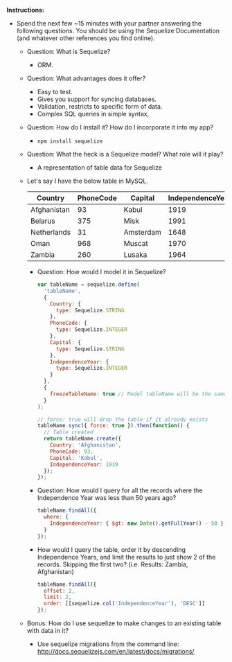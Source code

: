 **Instructions:**

- Spend the next few ~15 minutes with your partner answering the following questions. You should be using the Sequelize Documentation (and whatever other references you find online).

  - Question: What is Sequelize?

    - ORM.

  - Question: What advantages does it offer?

    - Easy to test.
    - Gives you support for syncing databases.
    - Validation, restricts to specific form of data.
    - Complex SQL queries in simple syntax,

  - Question: How do I install it? How do I incorporate it into my app?

    - `npm install sequelize`

  - Question: What the heck is a Sequelize model? What role will it play?

    - A representation of table data for Sequelize

  - Let's say I have the below table in MySQL.

    | Country     | PhoneCode | Capital   | IndependenceYear |
    | ----------- | --------- | --------- | ---------------- |
    | Afghanistan | 93        | Kabul     | 1919             |
    | Belarus     | 375       | Misk      | 1991             |
    | Netherlands | 31        | Amsterdam | 1648             |
    | Oman        | 968       | Muscat    | 1970             |
    | Zambia      | 260       | Lusaka    | 1964             |

    - Question: How would I model it in Sequelize?

      ```javascript
      var tableName = sequelize.define(
        'tableName',
        {
          Country: {
            type: Sequelize.STRING
          },
          PhoneCode: {
            type: Sequelize.INTEGER
          },
          Capital: {
            type: Sequelize.STRING
          },
          IndependenceYear: {
            type: Sequelize.INTEGER
          }
        },
        {
          freezeTableName: true // Model tableName will be the same as the model name instead of being pluralized
        }
      );

      // force: true will drop the table if it already exists
      tableName.sync({ force: true }).then(function() {
        // Table created
        return tableName.create({
          Country: 'Afghanistan',
          PhoneCode: 93,
          Capital: 'Kabul',
          IndependenceYear: 1919
        });
      });
      ```

    - Question: How would I query for all the records where the Independence Year was less than 50 years ago?

      ```javascript
      tableName.findAll({
        where: {
          IndependenceYear: { $gt: new Date().getFullYear() - 50 }
        }
      });
      ```

    - How would I query the table, order it by descending Independence Years, and limit the results to just show 2 of the records. Skipping the first two? (i.e. Results: Zambia, Afghanistan)

      ```javascript
      tableName.findAll({
        offset: 2,
        limit: 2,
        order: [[sequelize.col('IndependenceYear'), 'DESC']]
      });
      ```

  - Bonus: How do I use sequelize to make changes to an existing table with data in it?

    - Use sequelize migrations from the command line: <http://docs.sequelizejs.com/en/latest/docs/migrations/>
